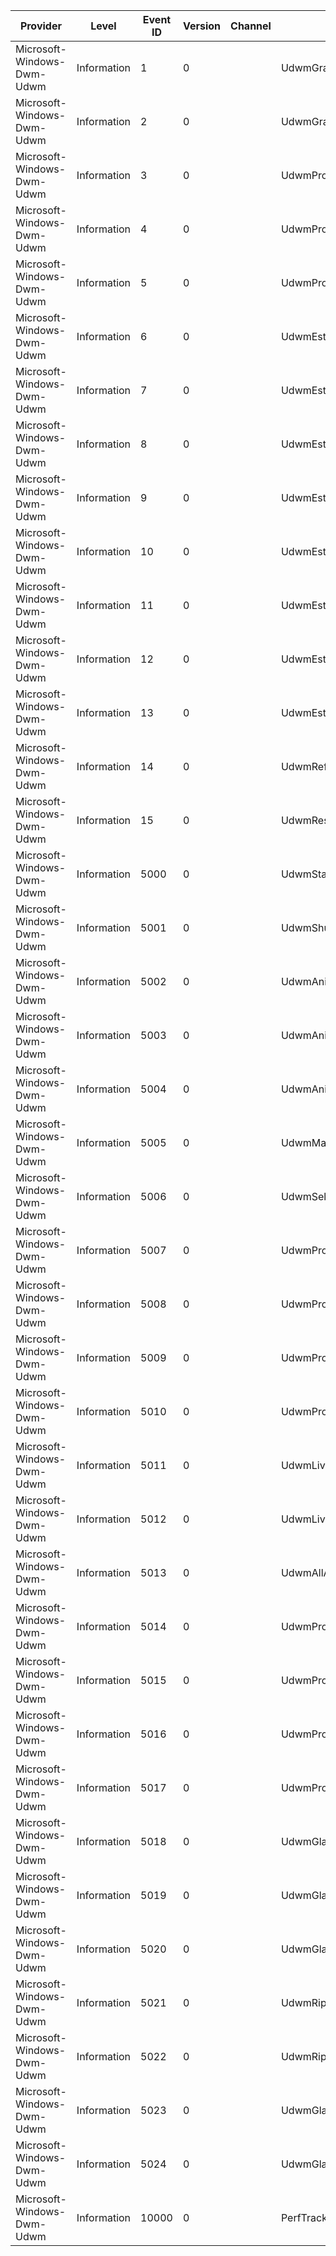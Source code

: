 Provider                    |  Level        |  Event ID  |  Version  |  Channel  |  Task                                                   |  Opcode  |  Keyword  |  Message
----------------------------|---------------|------------|-----------|-----------|---------------------------------------------------------|----------|-----------|---------
Microsoft-Windows-Dwm-Udwm  |  Information  |  1         |  0        |           |  UdwmGraphicsStreamChange                               |  Start   |  Udwm     |
Microsoft-Windows-Dwm-Udwm  |  Information  |  2         |  0        |           |  UdwmGraphicsStreamChange                               |  Stop    |  Udwm     |
Microsoft-Windows-Dwm-Udwm  |  Information  |  3         |  0        |           |  UdwmProcessLPCMessage                                  |  Start   |  Udwm     |
Microsoft-Windows-Dwm-Udwm  |  Information  |  4         |  0        |           |  UdwmProcessLPCMessage                                  |  Stop    |  Udwm     |
Microsoft-Windows-Dwm-Udwm  |  Information  |  5         |  0        |           |  UdwmProcessModeChange                                  |          |  Udwm     |
Microsoft-Windows-Dwm-Udwm  |  Information  |  6         |  0        |           |  UdwmEstablishTransport                                 |  Start   |  Udwm     |
Microsoft-Windows-Dwm-Udwm  |  Information  |  7         |  0        |           |  UdwmEstablishTransport                                 |  Stop    |  Udwm     |
Microsoft-Windows-Dwm-Udwm  |  Information  |  8         |  0        |           |  UdwmEstablishStructuralRedirection                     |  Start   |  Udwm     |
Microsoft-Windows-Dwm-Udwm  |  Information  |  9         |  0        |           |  UdwmEstablishStructuralRedirection                     |  Stop    |  Udwm     |
Microsoft-Windows-Dwm-Udwm  |  Information  |  10        |  0        |           |  UdwmEstablishDesktopComposition                        |  Start   |  Udwm     |
Microsoft-Windows-Dwm-Udwm  |  Information  |  11        |  0        |           |  UdwmEstablishDesktopComposition                        |  Stop    |  Udwm     |
Microsoft-Windows-Dwm-Udwm  |  Information  |  12        |  0        |           |  UdwmEstablishKernelRedirection                         |  Start   |  Udwm     |
Microsoft-Windows-Dwm-Udwm  |  Information  |  13        |  0        |           |  UdwmEstablishKernelRedirection                         |  Stop    |  Udwm     |
Microsoft-Windows-Dwm-Udwm  |  Information  |  14        |  0        |           |  UdwmRefreshDesktopComposition                          |          |  Udwm     |
Microsoft-Windows-Dwm-Udwm  |  Information  |  15        |  0        |           |  UdwmResetGraphicsStream                                |          |  Udwm     |
Microsoft-Windows-Dwm-Udwm  |  Information  |  5000      |  0        |           |  UdwmStartup                                            |          |  Udwm     |
Microsoft-Windows-Dwm-Udwm  |  Information  |  5001      |  0        |           |  UdwmShutdownMessage                                    |          |  Udwm     |
Microsoft-Windows-Dwm-Udwm  |  Information  |  5002      |  0        |           |  UdwmAnimation                                          |  Start   |  Udwm     |
Microsoft-Windows-Dwm-Udwm  |  Information  |  5003      |  0        |           |  UdwmAnimation                                          |  Stop    |  Udwm     |
Microsoft-Windows-Dwm-Udwm  |  Information  |  5004      |  0        |           |  UdwmAnimation                                          |          |  Udwm     |
Microsoft-Windows-Dwm-Udwm  |  Information  |  5005      |  0        |           |  UdwmManageIconicThumbnail                              |          |  Udwm     |
Microsoft-Windows-Dwm-Udwm  |  Information  |  5006      |  0        |           |  UdwmSelectIconicRepresentation                         |          |  Udwm     |
Microsoft-Windows-Dwm-Udwm  |  Information  |  5007      |  0        |           |  UdwmProcessSetIconicThumbnail                          |  Start   |  Udwm     |
Microsoft-Windows-Dwm-Udwm  |  Information  |  5008      |  0        |           |  UdwmProcessSetIconicThumbnail                          |  Stop    |  Udwm     |
Microsoft-Windows-Dwm-Udwm  |  Information  |  5009      |  0        |           |  UdwmProcessSnapshotIconicThumbnail                     |  Start   |  Udwm     |
Microsoft-Windows-Dwm-Udwm  |  Information  |  5010      |  0        |           |  UdwmProcessSnapshotIconicThumbnail                     |  Stop    |  Udwm     |
Microsoft-Windows-Dwm-Udwm  |  Information  |  5011      |  0        |           |  UdwmLivePreviewAnimation                               |  Start   |  Udwm     |
Microsoft-Windows-Dwm-Udwm  |  Information  |  5012      |  0        |           |  UdwmLivePreviewAnimation                               |  Stop    |  Udwm     |
Microsoft-Windows-Dwm-Udwm  |  Information  |  5013      |  0        |           |  UdwmAllAnimationFinished                               |          |  Udwm     |
Microsoft-Windows-Dwm-Udwm  |  Information  |  5014      |  0        |           |  UdwmProcessSetIconicLivePreviewBitmap                  |  Start   |  Udwm     |
Microsoft-Windows-Dwm-Udwm  |  Information  |  5015      |  0        |           |  UdwmProcessSetIconicLivePreviewBitmap                  |  Stop    |  Udwm     |
Microsoft-Windows-Dwm-Udwm  |  Information  |  5016      |  0        |           |  UdwmProcessInvalidateIconicBitmaps                     |  Start   |  Udwm     |
Microsoft-Windows-Dwm-Udwm  |  Information  |  5017      |  0        |           |  UdwmProcessInvalidateIconicBitmaps                     |  Stop    |  Udwm     |
Microsoft-Windows-Dwm-Udwm  |  Information  |  5018      |  0        |           |  UdwmGlassSheetAnimation                                |  Start   |  Udwm     |
Microsoft-Windows-Dwm-Udwm  |  Information  |  5019      |  0        |           |  UdwmGlassSheetAnimation                                |          |  Udwm     |
Microsoft-Windows-Dwm-Udwm  |  Information  |  5020      |  0        |           |  UdwmGlassSheetAnimation                                |  Stop    |  Udwm     |
Microsoft-Windows-Dwm-Udwm  |  Information  |  5021      |  0        |           |  UdwmRippleAnimation                                    |          |  Udwm     |
Microsoft-Windows-Dwm-Udwm  |  Information  |  5022      |  0        |           |  UdwmRippleAnimation                                    |          |  Udwm     |
Microsoft-Windows-Dwm-Udwm  |  Information  |  5023      |  0        |           |  UdwmGlassSheetFadeOut                                  |          |  Udwm     |
Microsoft-Windows-Dwm-Udwm  |  Information  |  5024      |  0        |           |  UdwmGlassSheetFadeOut                                  |          |  Udwm     |
Microsoft-Windows-Dwm-Udwm  |  Information  |  10000     |  0        |           |  PerfTrack_UdwmLivePreviewAnimation_FirstFrameFinished  |          |  Udwm     |